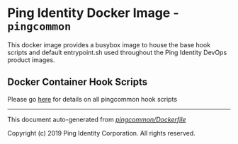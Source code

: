 
# Ping Identity Docker Image - `pingcommon`

This docker image provides a busybox image to house the base hook scripts
and default entrypoint.sh used throughout the Ping Identity DevOps product images.


## Docker Container Hook Scripts
Please go [here](https://github.com/pingidentity/pingidentity-devops-getting-started/tree/master/docs/docker-images/pingcommon/hooks/README.md) for details on all pingcommon hook scripts

---
This document auto-generated from _[pingcommon/Dockerfile](https://github.com/pingidentity/pingidentity-docker-builds/blob/master/pingcommon/Dockerfile)_

Copyright (c)  2019 Ping Identity Corporation. All rights reserved.
